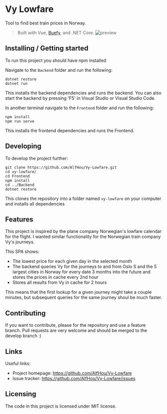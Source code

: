 # Vy Lowfare
Tool to find best train prices in Norway. 
> Built with Vue, [Buefy](https://buefy.org/), and .NET Core.
![preview](./preview)

## Installing / Getting started

To run this project you should have npm installed

Navigate to the `Backend` folder and run the following:
```shell
dotnet restore
dotnet run
```

This installs the backend dependencies and runs the backend.
You can also start the backend by pressing 'F5' in Visual Studio or Visual Studio Code.


In another terminal navigate to the `Frontend` folder and run the following:
```shell
npm install
npm run serve
```

This installs the frontend dependencies and runs the Frontend. 




## Developing

To develop the project further:

```shell
git clone https://github.com/AlfHou/Vy-Lowfare.git
cd vy-lowfare/
cd Frontend
npm install
cd ../Backend
dotnet restore
```

This clones the repository into a folder named `vy-lowfare` on your computer and installs all dependencies


## Features

This project is inspired by the plane company Norwegian's lowfare calendar for the flight.
I wanted similar functionality for the Norwegian train company Vy's journeys.

This SPA shows:
* The lowest price for each given day in the selected month
* The backend queries Vy for the journeys to and from Oslo S and the 5 largest cities in Norway for 
  every date 3 months into the future and stores the prices in cache every 2nd hour 
* Stores all results from Vy in cache for 2 hours

This means that the first lookup for a given journey might take a couple minutes, but
subsequent queries for the same journey shoul be much faster.

## Contributing

If you want to contribute, please for the repository and use a feature branch. Pull requests
are very welcome and should be merged to the develop branch :)

## Links

Useful links:
- Project homepage: https://github.com/AlfHou/Vy-Lowfare
- Issue tracker: https://github.com/AlfHou/Vy-Lowfare/issues


## Licensing

The code in this project is licensed under MIT license.
